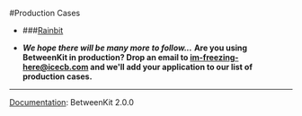 #Production Cases

- ###[Rainbit](https://itunes.apple.com/gb/app/rainbit/id783210954?mt=8)

- ___We hope there will be many more to follow...___ __Are you using BetweenKit in production? Drop an email to im-freezing-here@icecb.com and we'll add your application to our list of production cases.__


___<u>Documentation</u>: BetweenKit 2.0.0